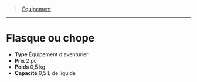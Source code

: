﻿---
!EquipmentItem
Type: Équipement d'aventurier
Price: 2 pc
Weight: 0,5 kg
Capacity: 0,5 L de liquide
Id: equipment_hd.md#flasque-ou-chope
ParentLink: equipment_hd.md#Équipement
Name: Flasque ou chope
ParentName: Équipement
NameLevel: 1
Attributes:
  Name: Flasque ou chope
  Markdown: >+
    # <!--Name-->Flasque ou chope<!--/Name-->


    - **Type** <!--Type-->Équipement d'aventurier<!--/Type-->

    - **Prix** <!--Price-->2 pc<!--/Price-->

    - **Poids** <!--Weight-->0,5 kg<!--/Weight-->

    - **Capacité** <!--Capacity-->0,5 L de liquide<!--/Capacity-->

  Type: Équipement d'aventurier
  Price: 2 pc
  Weight: 0,5 kg
  Capacity: 0,5 L de liquide
AttributesDictionary: >+
  Name: Flasque ou chope

  Markdown: >+

    # <!--Name-->Flasque ou chope<!--/Name-->





    - **Type** <!--Type-->Équipement d'aventurier<!--/Type-->



    - **Prix** <!--Price-->2 pc<!--/Price-->



    - **Poids** <!--Weight-->0,5 kg<!--/Weight-->



    - **Capacité** <!--Capacity-->0,5 L de liquide<!--/Capacity-->



  Type: Équipement d'aventurier

  Price: 2 pc

  Weight: 0,5 kg

  Capacity: 0,5 L de liquide

---
> [Équipement](hd_equipment.md)

---

# Flasque ou chope

- **Type** Équipement d'aventurier
- **Prix** 2 pc
- **Poids** 0,5 kg
- **Capacité** 0,5 L de liquide

